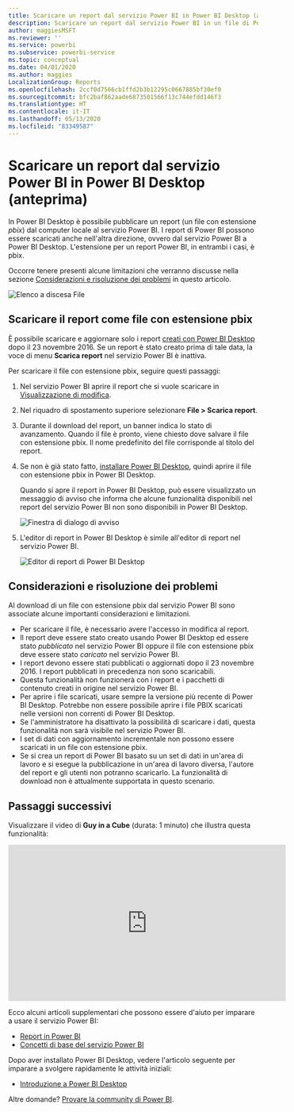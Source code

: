 ```yaml
---
title: Scaricare un report dal servizio Power BI in Power BI Desktop (anteprima)
description: Scaricare un report dal servizio Power BI in un file di Power BI Desktop
author: maggiesMSFT
ms.reviewer: ''
ms.service: powerbi
ms.subservice: powerbi-service
ms.topic: conceptual
ms.date: 04/01/2020
ms.author: maggies
LocalizationGroup: Reports
ms.openlocfilehash: 2ccf0d7566cb1ffd2b3b12295c0667885bf30ef0
ms.sourcegitcommit: bfc2baf862aade6873501566f13c744efdd146f3
ms.translationtype: HT
ms.contentlocale: it-IT
ms.lasthandoff: 05/13/2020
ms.locfileid: "83349587"
---
```

# <a name="download-a-report-from-the-power-bi-service-to-power-bi-desktop-preview"></a>Scaricare un report dal servizio Power BI in Power BI Desktop (anteprima)
In Power BI Desktop è possibile pubblicare un report (un file con estensione *pbix*) dal computer locale al servizio Power BI. I report di Power BI possono essere scaricati anche nell'altra direzione, ovvero dal servizio Power BI a Power BI Desktop. L'estensione per un report Power BI, in entrambi i casi, è pbix.

Occorre tenere presenti alcune limitazioni che verranno discusse nella sezione [Considerazioni e risoluzione dei problemi](#considerations-and-troubleshooting) in questo articolo.

![Elenco a discesa File](media/service-export-to-pbix/power-bi-file-export.png)

## <a name="download-the-report-as-a-pbix-file"></a>Scaricare il report come file con estensione pbix

È possibile scaricare e aggiornare solo i report [creati con Power BI Desktop](/learn/modules/publish-share-power-bi/2-publish-reports) dopo il 23 novembre 2016. Se un report è stato creato prima di tale data, la voce di menu **Scarica report** nel servizio Power BI è inattiva.

Per scaricare il file con estensione pbix, seguire questi passaggi:

1. Nel servizio Power BI aprire il report che si vuole scaricare in [Visualizzazione di modifica](https://docs.microsoft.com/power-bi/service-interact-with-a-report-in-editing-view).

2. Nel riquadro di spostamento superiore selezionare **File > Scarica report**.
   
3. Durante il download del report, un banner indica lo stato di avanzamento. Quando il file è pronto, viene chiesto dove salvare il file con estensione pbix. Il nome predefinito del file corrisponde al titolo del report.
   
4. Se non è già stato fatto, [installare Power BI Desktop](../fundamentals/desktop-get-the-desktop.md), quindi aprire il file con estensione pbix in Power BI Desktop.
   
    Quando si apre il report in Power BI Desktop, può essere visualizzato un messaggio di avviso che informa che alcune funzionalità disponibili nel report del servizio Power BI non sono disponibili in Power BI Desktop.
   
    ![Finestra di dialogo di avviso](media/service-export-to-pbix/power-bi-export-to-pbix_2.png)

5. L'editor di report in Power BI Desktop è simile all'editor di report nel servizio Power BI.  
   
    ![Editor di report di Power BI Desktop](media/service-export-to-pbix/power-bi-desktop.png)

## <a name="considerations-and-troubleshooting"></a>Considerazioni e risoluzione dei problemi
Al download di un file con estensione pbix dal servizio Power BI sono associate alcune importanti considerazioni e limitazioni.

* Per scaricare il file, è necessario avere l'accesso in modifica al report.
* Il report deve essere stato creato usando Power BI Desktop ed essere stato *pubblicato* nel servizio Power BI oppure il file con estensione pbix deve essere stato *caricato* nel servizio Power BI.
* I report devono essere stati pubblicati o aggiornati dopo il 23 novembre 2016. I report pubblicati in precedenza non sono scaricabili.
* Questa funzionalità non funzionerà con i report e i pacchetti di contenuto creati in origine nel servizio Power BI.
* Per aprire i file scaricati, usare sempre la versione più recente di Power BI Desktop. Potrebbe non essere possibile aprire i file PBIX scaricati nelle versioni non correnti di Power BI Desktop.
* Se l'amministratore ha disattivato la possibilità di scaricare i dati, questa funzionalità non sarà visibile nel servizio Power BI.
* I set di dati con aggiornamento incrementale non possono essere scaricati in un file con estensione pbix.
* Se si crea un report di Power BI basato su un set di dati in un'area di lavoro e si esegue la pubblicazione in un'area di lavoro diversa, l'autore del report e gli utenti non potranno scaricarlo. La funzionalità di download non è attualmente supportata in questo scenario.

## <a name="next-steps"></a>Passaggi successivi
Visualizzare il video di **Guy in a Cube** (durata: 1 minuto) che illustra questa funzionalità:

<iframe width="560" height="315" src="https://www.youtube.com/embed/ymWqU5jiUl0" frameborder="0" allowfullscreen></iframe>

Ecco alcuni articoli supplementari che possono essere d'aiuto per imparare a usare il servizio Power BI:

* [Report in Power BI](../consumer/end-user-reports.md)
* [Concetti di base del servizio Power BI](../fundamentals/service-basic-concepts.md)

Dopo aver installato Power BI Desktop, vedere l'articolo seguente per imparare a svolgere rapidamente le attività iniziali:

* [Introduzione a Power BI Desktop](../fundamentals/desktop-getting-started.md)

Altre domande? [Provare la community di Power BI](https://community.powerbi.com/).
